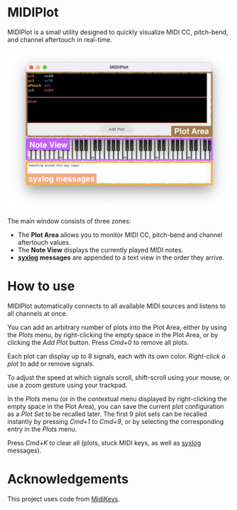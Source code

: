 # MIDIPlot

MIDIPlot is a small utility designed to quickly visualize MIDI CC, pitch-bend, and channel aftertouch in real-time.

![The main window of MIDIPlot, with its three zones detailed](README.png)

The main window consists of three zones:

 - The **Plot Area** allows you to monitor MIDI CC, pitch-bend and channel aftertouch values.
 - The **Note View** displays the currently played MIDI notes.
 - **[syxlog](https://github.com/oin/syxlog) messages** are appended to a text view in the order they arrive.

# How to use

MIDIPlot automatically connects to all available MIDI sources and listens to all channels at once.

You can add an arbitrary number of plots into the Plot Area, either by using the _Plots_ menu, by right-clicking the empty space in the Plot Area, or by clicking the _Add Plot_ button.
Press _Cmd+0_ to remove all plots.

Each plot can display up to 8 signals, each with its own color.
_Right-click a plot_ to add or remove signals.

To adjust the speed at which signals scroll, shift-scroll using your mouse, or use a zoom gesture using your trackpad.

In the _Plots_ menu (or in the contextual menu displayed by right-clicking the empty space in the Plot Area), you can save the current plot configuration as a _Plot Set_ to be recalled later.
The first 9 plot sets can be recalled instantly by pressing _Cmd+1_ to _Cmd+9_, or by selecting the corresponding entry in the _Plots_ menu.

Press _Cmd+K_ to clear all (plots, stuck MIDI keys, as well as [syxlog](https://github.com/oin/syxlog) messages).

# Acknowledgements

This project uses code from [MidiKeys](https://github.com/flit/MidiKeys).
